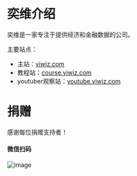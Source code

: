 # 奕维介绍
奕维是一家专注于提供经济和金融数据的公司。

主要站点：
- 主站：[yiwiz.com](yiwiz.com)
- 教程站：[course.yiwiz.com](course.yiwiz.com)
- youtuber观察站：[youtube.yiwiz.com](youtube.yiwiz.com)

# 捐赠
感谢每位捐赠支持者！

#### 微信扫码
![image](https://raw.githubusercontent.com/yiwiz/yw_public/master/donation/wechat.jpg)



